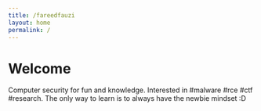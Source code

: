```yaml
---
title: /fareedfauzi
layout: home
permalink: /
---
```


# Welcome

Computer security for fun and knowledge. Interested in #malware #rce #ctf #research. The only way to learn is to always have the newbie mindset :D
